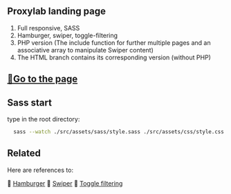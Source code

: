 ## Proxylab landing page

1. Full responsive, SASS
2. Hamburger, swiper, toggle-filtering
3. PHP version (The include function for further multiple pages and an associative array to manipulate Swiper content)
4. The HTML branch contains its corresponding version (without PHP)

## [🔗Go to the page](https://rococo-dragon-729d7f.netlify.app/)

## Sass start
type in the root directory:
```bash
  sass --watch ./src/assets/sass/style.sass ./src/assets/css/style.css
```

## Related

Here are references to:

🔗 [Hamburger](https://github.com/jonsuh/hamburgers)
🔗 [Swiper](https://github.com/nolimits4web/swiper)
🔗 [Toggle filtering](https://github.com/patrickkunka/mixitup)
